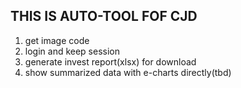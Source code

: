 ## THIS IS AUTO-TOOL FOF CJD

1. get image code
2. login and keep session
3. generate invest report(xlsx) for download
4. show summarized data with e-charts directly(tbd)
